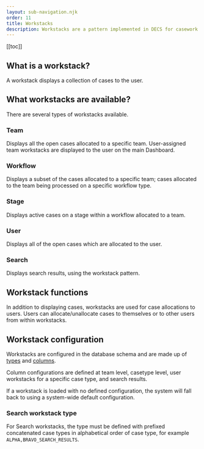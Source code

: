 ```yaml
---
layout: sub-navigation.njk
order: 11
title: Workstacks
description: Workstacks are a pattern implemented in DECS for casework management.
---
```


[[toc]]

## What is a workstack?
A workstack displays a collection of cases to the user.

## What workstacks are available?
There are several types of workstacks available.

### Team
Displays all the open cases allocated to a specific team. User-assigned team workstacks are displayed to the user on the main Dashboard.

### Workflow
Displays a subset of the cases allocated to a specific team; cases allocated to the team being processed on a specific workflow type.

### Stage
Displays active cases on a stage within a workflow allocated to a team.

### User
Displays all of the open cases which are allocated to the user.

### Search
Displays search results, using the workstack pattern.

## Workstack functions
In addition to displaying cases, workstacks are used for case allocations to users. Users can allocate/unallocate cases to themselves or to other users from within workstacks. 

## Workstack configuration
Workstacks are configured in the database schema and are made up of [types](https://github.com/UKHomeOffice/hocs-info-service/blob/main/src/main/java/uk/gov/digital/ho/hocs/info/domain/model/WorkstackType.java) and [columns](https://github.com/UKHomeOffice/hocs-info-service/blob/main/src/main/java/uk/gov/digital/ho/hocs/info/domain/model/WorkstackColumn.java).

Column configurations are defined at team level, casetype level, user workstacks for a specific case type, and search results.

If a workstack is loaded with no defined configuration, the system will fall back to using a system-wide default configuration.

### Search workstack type
For Search workstacks, the type must be defined with prefixed concatenated case types in alphabetical order of case type, for example `ALPHA,BRAVO_SEARCH_RESULTS`.
